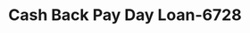 ---
f_zip-code: 89012
f_state-code: NV
title: Cash Back Pay Day Loan-6728
f_phone: 702-565-7232
f_city-only: Henderson
f_address: 16 W Horizon Ridge Pkwy Henderson
f_location-unique-id: '6728'
slug: cash-back-pay-day-loan-6728
updated-on: '2024-05-30T13:46:58.046Z'
created-on: '2024-05-30T13:36:59.803Z'
published-on: '2024-05-30T13:54:32.469Z'
f_city-state: cms/city/henderson-nv.md
f_company: cms/company/cash-back-pay-day-loan.md
f_state: cms/state/nevada.md
layout: '[payday-loan].html'
tags: payday-loan
---